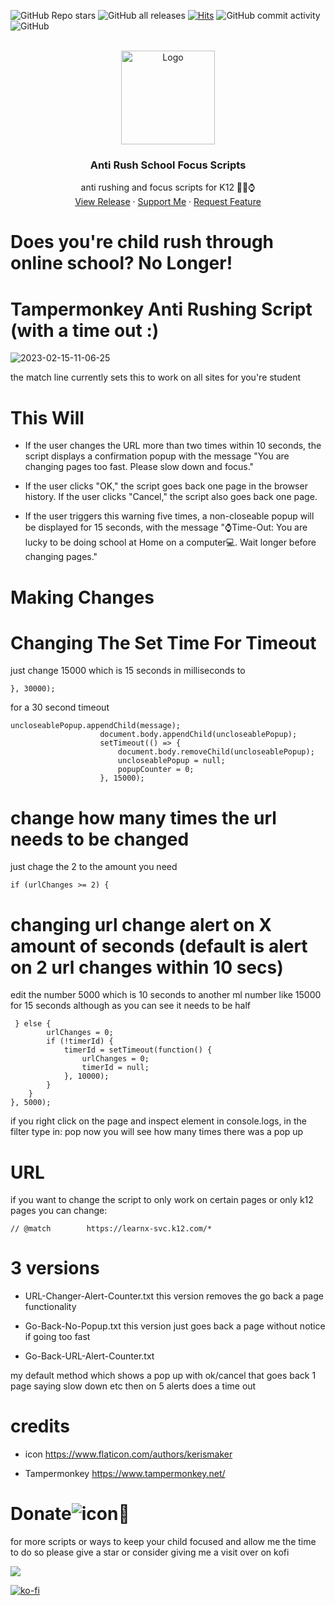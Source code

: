 ![GitHub Repo stars](https://img.shields.io/github/stars/NullPounce/K12-Education-Focus-Scripts?style=social)
![GitHub all releases](https://img.shields.io/github/downloads/NullPounce/K12-Education-Focus-Scripts/total) 
[![Hits](https://hits.seeyoufarm.com/api/count/incr/badge.svg?url=https%3A%2F%2Fgithub.com%2FNullPounce%2FK12-Education-Focus-Scripts&count_bg=%237E2676&title_bg=%23555555&icon=&icon_color=%23E7E7E7&title=Views&edge_flat=false)](https://hits.seeyoufarm.com)
![GitHub commit activity](https://img.shields.io/github/commit-activity/y/NullPounce/K12-Education-Focus-Scripts) 
![GitHub](https://img.shields.io/github/license/NullPounce/K12-Education-Focus-Scripts) 
    


<!-- PROJECT LOGO -->
<br />
<div align="center">
  <a href="https://github.com/NullPounce/K12-Education-Focus-Scripts">
    <img src="https://cdn-icons-png.flaticon.com/512/7481/7481956.png" alt="Logo" width="150" height="150">
  </a>

  <h3 align="center">Anti Rush School Focus Scripts</h3>

  <p align="center">
    anti rushing and focus scripts for K12 🧠💪⌚️
    <br />
    <a href="https://github.com/NullPounce/K12-Education-Focus-Scripts/releases">View Release</a>
    ·
    <a href="https://ko-fi.com/pounce">Support Me</a>
    ·
    <a href="https://github.com/NullPounce/K12-Education-Focus-Scripts/issues">Request Feature</a>
  </p>
</div>



# Does you're child rush through online school? No Longer!

























# Tampermonkey Anti Rushing Script (with a time out :)
![2023-02-15-11-06-25](https://user-images.githubusercontent.com/28081004/219085743-2d2b2c7e-4fbb-47f1-9ebf-2296622116a4.gif)

the match line currently sets this to work on all sites for you're student

# This Will
- If the user changes the URL more than two times within 10 seconds, the script displays a confirmation popup with the message "You are changing pages too fast. Please slow down and focus."

- If the user clicks "OK," the script goes back one page in the browser history. If the user clicks "Cancel," the script also goes back one page.

- If the user triggers this warning five times, a non-closeable popup will be displayed for 15 seconds, with the message "⌚️Time-Out: You are lucky to be doing school at Home on a computer💻. Wait longer before changing pages."

# Making Changes

# Changing The Set Time For Timeout
  
  just change 15000 which is 15 seconds in milliseconds to
 ```
 }, 30000);
 ```
 for a 30 second timeout
```
uncloseablePopup.appendChild(message);
                    document.body.appendChild(uncloseablePopup);
                    setTimeout(() => {
                        document.body.removeChild(uncloseablePopup);
                        uncloseablePopup = null;
                        popupCounter = 0;
                    }, 15000);

```






# change how many times the url needs to be changed
just chage the 2 to the amount you need
```
if (urlChanges >= 2) {
```













# changing url change alert on X amount of seconds (default is alert on 2 url changes within 10 secs)
edit the number 5000 which is 10 seconds to another ml number like 15000 for 15 seconds
although as you can see it needs to be half
```
 } else {
        urlChanges = 0;
        if (!timerId) {
            timerId = setTimeout(function() {
                urlChanges = 0;
                timerId = null;
            }, 10000);
        }
    }
}, 5000);
```

if you right click on the page and inspect element
in console.logs, in the filter type in: pop
now you will see how many times there was a pop up




# URL


if you want to change the script to only work on certain pages or only k12 pages you can change:
```
// @match        https://learnx-svc.k12.com/*
```



# 3 versions

- URL-Changer-Alert-Counter.txt
 this version removes the go back a page functionality

- Go-Back-No-Popup.txt
this version just goes back a page without notice if going too fast

- Go-Back-URL-Alert-Counter.txt

my default method which shows a pop up with ok/cancel that goes back 1 page saying slow down etc then on 5 alerts does a time out




# credits

- icon
https://www.flaticon.com/authors/kerismaker

- Tampermonkey
https://www.tampermonkey.net/



# Donate![icon](https://user-images.githubusercontent.com/28081004/214497772-e0d74e0c-66ca-4e1c-a88f-d0709b62890d.png)💜
for more scripts or ways to keep your child focused and allow me the time to do so please give a star or consider
giving me a visit over on kofi

<a href="https://www.buymeacoffee.com/NullPounce"><img src="https://img.buymeacoffee.com/button-api/?text=Buy me a coffee <3&emoji=&slug=NullPounce&button_colour=BD5FFF&font_colour=ffffff&font_family=Comic&outline_colour=000000&coffee_colour=FFDD00" /></a>

[![ko-fi](https://ko-fi.com/img/githubbutton_sm.svg)](https://ko-fi.com/X8X6I1K9I)


